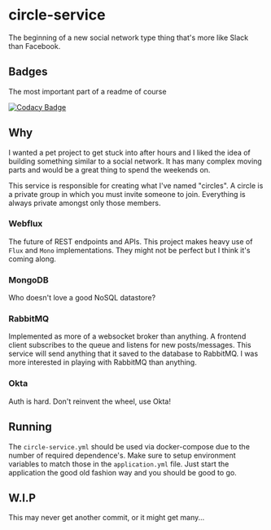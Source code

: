 # circle-service
The beginning of a new social network type thing that's more like Slack than Facebook. 

## Badges
The most important part of a readme of course

[![Codacy Badge](https://api.codacy.com/project/badge/Grade/1ec155d8109e4a0bbd87388f095679f8)](https://www.codacy.com/app/peavers/codeshelf-tool-eslint?utm_source=github.com&amp;utm_medium=referral&amp;utm_content=peavers/codeshelf-tool-eslint&amp;utm_campaign=Badge_Grade)

## Why
I wanted a pet project to get stuck into after hours and I liked the idea of building something similar to a social network. It has many complex
moving parts and would be a great thing to spend the weekends on. 

This service is responsible for creating what I've named "circles". A circle is a private group in which you must invite someone to join. 
Everything is always private amongst only those members.

### Webflux
The future of REST endpoints and APIs. This project makes heavy use of `Flux` and `Mono` implementations. They might not be perfect but I think 
it's coming along.  

### MongoDB
Who doesn't love a good NoSQL datastore? 

### RabbitMQ
Implemented as more of a websocket broker than anything. A frontend client subscribes to the queue and listens for new posts/messages. This service
will send anything that it saved to the database to RabbitMQ. I was more interested in playing with RabbitMQ than anything. 

### Okta
Auth is hard. Don't reinvent the wheel, use Okta! 

## Running
The `circle-service.yml` should be used via docker-compose due to the number of required dependence's. Make sure to 
setup environment variables to match those in the `application.yml` file. Just start the application the good old fashion way 
and you should be good to go.    

## W.I.P
This may never get another commit, or it might get many... 
